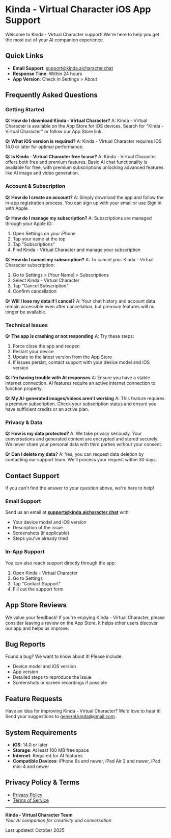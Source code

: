 # Kinda - Virtual Character iOS App Support

Welcome to Kinda - Virtual Character support! We're here to help you get the most out of your AI companion experience.

## Quick Links

- **Email Support**: [support@kinda.aicharacter.chat](mailto:support@kinda.aicharacter.chat)
- **Response Time**: Within 24 hours
- **App Version**: Check in Settings > About

## Frequently Asked Questions

### Getting Started

**Q: How do I download Kinda - Virtual Character?**
A: Kinda - Virtual Character is available on the App Store for iOS devices. Search for "Kinda - Virtual Character" or follow our App Store link.

**Q: What iOS version is required?**
A: Kinda - Virtual Character requires iOS 14.0 or later for optimal performance.

**Q: Is Kinda - Virtual Character free to use?**
A: Kinda - Virtual Character offers both free and premium features. Basic AI chat functionality is available for free, with premium subscriptions unlocking advanced features like AI image and video generation.

### Account & Subscription

**Q: How do I create an account?**
A: Simply download the app and follow the in-app registration process. You can sign up with your email or use Sign in with Apple.

**Q: How do I manage my subscription?**
A: Subscriptions are managed through your Apple ID:

1. Open Settings on your iPhone
2. Tap your name at the top
3. Tap "Subscriptions"
3. Find Kinda - Virtual Character and manage your subscription

**Q: How do I cancel my subscription?**
A: To cancel your Kinda - Virtual Character subscription:

1. Go to Settings > [Your Name] > Subscriptions
2. Select Kinda - Virtual Character
3. Tap "Cancel Subscription"
4. Confirm cancellation

**Q: Will I lose my data if I cancel?**
A: Your chat history and account data remain accessible even after cancellation, but premium features will no longer be available.

### Technical Issues

**Q: The app is crashing or not responding**
A: Try these steps:

1. Force close the app and reopen
2. Restart your device
3. Update to the latest version from the App Store
4. If issues persist, contact support with your device model and iOS version

**Q: I'm having trouble with AI responses**
A: Ensure you have a stable internet connection. AI features require an active internet connection to function properly.

**Q: My AI-generated images/videos aren't working**
A: This feature requires a premium subscription. Check your subscription status and ensure you have sufficient credits or an active plan.

### Privacy & Data

**Q: How is my data protected?**
A: We take privacy seriously. Your conversations and generated content are encrypted and stored securely. We never share your personal data with third parties without your consent.

**Q: Can I delete my data?**
A: Yes, you can request data deletion by contacting our support team. We'll process your request within 30 days.

## Contact Support

If you can't find the answer to your question above, we're here to help!

### Email Support

Send us an email at **[support@kinda.aicharacter.chat](mailto:support@kinda.aicharacter.chat)** with:

- Your device model and iOS version
- Description of the issue
- Screenshots (if applicable)
- Steps you've already tried

### In-App Support

You can also reach support directly through the app:

1. Open Kinda - Virtual Character
2. Go to Settings
3. Tap "Contact Support"
4. Fill out the support form

## App Store Reviews

We value your feedback! If you're enjoying Kinda - Virtual Character, please consider leaving a review on the App Store. It helps other users discover our app and helps us improve.

## Bug Reports

Found a bug? We want to know about it! Please include:

- Device model and iOS version
- App version
- Detailed steps to reproduce the issue
- Screenshots or screen recordings if possible

## Feature Requests

Have an idea for improving Kinda - Virtual Character? We'd love to hear it! Send your suggestions to [general.kinda@gmail.com](mailto:general.kinda@gmail.com).

## System Requirements

- **iOS**: 14.0 or later
- **Storage**: At least 100 MB free space
- **Internet**: Required for AI features
- **Compatible Devices**: iPhone 6s and newer, iPad Air 2 and newer, iPad mini 4 and newer

## Privacy Policy & Terms

- [Privacy Policy](https://cdn.vynix.org/project/kinda.aicharacter.chat/privacy)
- [Terms of Service](https://cdn.vynix.org/project/kinda.aicharacter.chat/term-and-conditions)

---

**Kinda - Virtual Character Team**  
_Your AI companion for creativity and conversation_

Last updated: October 2025
